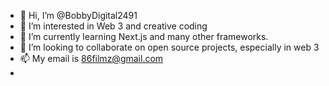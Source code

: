 - 👋 Hi, I’m @BobbyDigital2491
- 👀 I’m interested in Web 3 and creative coding
- 🌱 I’m currently learning Next.js and many other frameworks.
- 💞️ I’m looking to collaborate on open source projects, especially in web 3
- 📫 My email is 86filmz@gmail.com 
- 

<!---
BobbyDigital2491/BobbyDigital2491 is a ✨ special ✨ repository because its `README.md` (this file) appears on your GitHub profile.
You can click the Preview link to take a look at your changes.
--->
